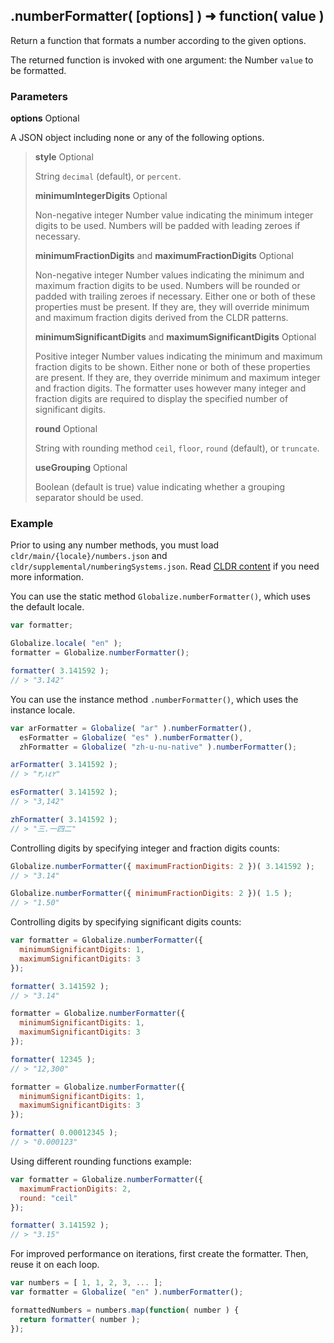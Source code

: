 ## .numberFormatter( [options] ) ➜ function( value )

Return a function that formats a number according to the given options.

The returned function is invoked with one argument: the Number `value` to be
formatted.

### Parameters

**options** Optional

A JSON object including none or any of the following options.

> **style** Optional
>
> String `decimal` (default), or `percent`.
>
> **minimumIntegerDigits** Optional
>
> Non-negative integer Number value indicating the minimum integer digits to be
> used. Numbers will be padded with leading zeroes if necessary.
>
> **minimumFractionDigits** and **maximumFractionDigits** Optional
>
> Non-negative integer Number values indicating the minimum and maximum fraction
> digits to be used. Numbers will be rounded or padded with trailing zeroes if
> necessary. Either one or both of these properties must be present. If they
> are, they will override minimum and maximum fraction digits derived from the
> CLDR patterns.
>
> **minimumSignificantDigits** and **maximumSignificantDigits** Optional
>
> Positive integer Number values indicating the minimum and maximum fraction
> digits to be shown. Either none or both of these properties are present. If
> they are, they override minimum and maximum integer and fraction digits. The
> formatter uses however many integer and fraction digits are required to
> display the specified number of significant digits.
>
> **round** Optional
>
> String with rounding method `ceil`, `floor`, `round` (default), or `truncate`.
>
> **useGrouping** Optional
>
> Boolean (default is true) value indicating whether a grouping separator should
> be used.

### Example

Prior to using any number methods, you must load
`cldr/main/{locale}/numbers.json` and `cldr/supplemental/numberingSystems.json`.
Read [CLDR content][] if you need more information.

[CLDR content]: ../../../README.md#2-cldr-content

You can use the static method `Globalize.numberFormatter()`, which uses the
default locale.

```javascript
var formatter;

Globalize.locale( "en" );
formatter = Globalize.numberFormatter();

formatter( 3.141592 );
// > "3.142"
```

You can use the instance method `.numberFormatter()`, which uses the instance
locale.

```javascript
var arFormatter = Globalize( "ar" ).numberFormatter(),
  esFormatter = Globalize( "es" ).numberFormatter(),
  zhFormatter = Globalize( "zh-u-nu-native" ).numberFormatter();

arFormatter( 3.141592 );
// > "٣٫١٤٢"

esFormatter( 3.141592 );
// > "3,142"

zhFormatter( 3.141592 );
// > "三.一四二"
```

Controlling digits by specifying integer and fraction digits counts:

```javascript
Globalize.numberFormatter({ maximumFractionDigits: 2 })( 3.141592 );
// > "3.14"

Globalize.numberFormatter({ minimumFractionDigits: 2 })( 1.5 );
// > "1.50"
```

Controlling digits by specifying significant digits counts:

```javascript
var formatter = Globalize.numberFormatter({
  minimumSignificantDigits: 1,
  maximumSignificantDigits: 3
});

formatter( 3.141592 );
// > "3.14"

formatter = Globalize.numberFormatter({
  minimumSignificantDigits: 1,
  maximumSignificantDigits: 3
});

formatter( 12345 );
// > "12,300"

formatter = Globalize.numberFormatter({
  minimumSignificantDigits: 1,
  maximumSignificantDigits: 3
});

formatter( 0.00012345 );
// > "0.000123"
```

Using different rounding functions example:

```javascript
var formatter = Globalize.numberFormatter({
  maximumFractionDigits: 2,
  round: "ceil"
});

formatter( 3.141592 );
// > "3.15"
```

For improved performance on iterations, first create the formatter. Then, reuse
it on each loop.

```javascript
var numbers = [ 1, 1, 2, 3, ... ];
var formatter = Globalize( "en" ).numberFormatter();

formattedNumbers = numbers.map(function( number ) {
  return formatter( number );
});
```
